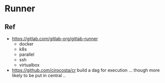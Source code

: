 # Runner

## Ref

- https://gitlab.com/gitlab-org/gitlab-runner
  - docker
  - k8s
  - parallel
  - ssh
  - virtualbox
- https://github.com/cirocosta/cr build a dag for execution ... though more likely to be put in central .. 
 